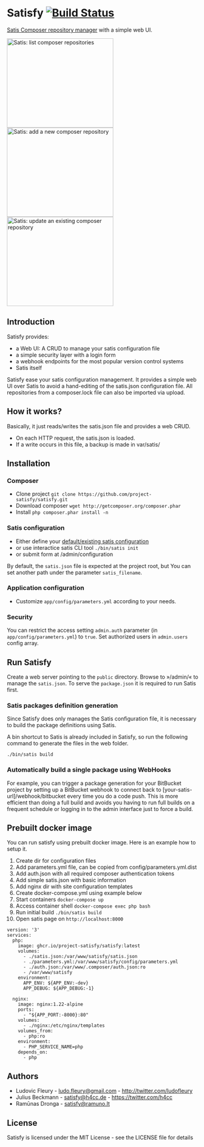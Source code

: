 # Satisfy [![Build Status](https://travis-ci.org/ludofleury/satisfy.svg)](https://travis-ci.org/ludofleury/satisfy)

[Satis Composer repository manager](http://getcomposer.org/doc/articles/handling-private-packages-with-satis.md) with a simple web UI.

<p>
  <img src="http://project-satisfy.github.io/satisfy/images/list.png" width="280" height="235" alt="Satis: list composer repositories"/>
  <img src="http://project-satisfy.github.io/satisfy/images/create.png" width="280" height="235" alt="Satis: add a new composer repository"/>
  <img src="http://project-satisfy.github.io/satisfy/images/update.png" width="280" height="235" alt="Satis: update an existing composer repository"/>
</p>

## Introduction

Satisfy provides:

* a Web UI: A CRUD to manage your satis configuration file
* a simple security layer with a login form
* a webhook endpoints for the most popular version control systems
* Satis itself

Satisfy ease your satis configuration management. It provides a simple web UI over Satis to avoid a hand-editing of the satis.json configuration file. All repositories from a composer.lock file can also be imported via upload.


## How it works?

Basically, it just reads/writes the satis.json file and provides a web CRUD.

* On each HTTP request, the satis.json is loaded.
* If a write occurs in this file, a backup is made in var/satis/

## Installation

### Composer

* Clone project `git clone https://github.com/project-satisfy/satisfy.git`
* Download composer `wget http://getcomposer.org/composer.phar`
* Install `php composer.phar install -n`

### Satis configuration

* Either define your [default/existing satis configuration](http://getcomposer.org/doc/articles/handling-private-packages-with-satis.md)
* or use interactice satis CLI tool `./bin/satis init`
* or submit form at /admin/configuration

By default, the `satis.json` file is expected at the project root, but You can set another path under the parameter `satis_filename`.

### Application configuration

* Customize `app/config/parameters.yml` according to your needs.

### Security

You can restrict the access setting `admin.auth` parameter (in `app/config/parameters.yml`) to `true`. Set authorized users in `admin.users` config array.

## Run Satisfy

Create a web server pointing to the `public` directory. Browse to »/admin/« to manage the `satis.json`. To serve the `package.json` it is required to run Satis first.

### Satis packages definition generation

Since Satisfy does only manages the Satis configuration file, it is necessary to build the package definitions using Satis.

A bin shortcut to Satis is already included in Satisfy, so run the following command to generate the files in the web folder.

 ```
./bin/satis build
```

### Automatically build a single package using WebHooks

For example, you can trigger a package generation for your BitBucket project by setting up a BitBucket webhook to connect back to [your-satis-url]/webhook/bitbucket every time you do a code push. This is more efficient than doing a full build and avoids you having to run full builds on a frequent schedule or logging in to the admin interface just to force a build.

## Prebuilt docker image

You can run satisfy using prebuilt docker image. Here is an example how to setup it.

1. Create dir for configuration files
2. Add parameters.yml file, can be copied from config/parameters.yml.dist
3. Add auth.json with all required composer authentication tokens
4. Add simple satis.json with basic information
5. Add nginx dir with site configuration templates
6. Create docker-compose.yml using example below
7. Start containers `docker-compose up`
8. Access container shell `docker-compose exec php bash`
9. Run initial build `./bin/satis build`
10. Open satis page on `http://localhost:8000`

```
version: '3'
services:
  php:
    image: ghcr.io/project-satisfy/satisfy:latest
    volumes:
      - ./satis.json:/var/www/satisfy/satis.json
      - ./parameters.yml:/var/www/satisfy/config/parameters.yml
      - ./auth.json:/var/www/.composer/auth.json:ro
      - /var/www/satisfy
    environment:
      APP_ENV: ${APP_ENV:-dev}
      APP_DEBUG: ${APP_DEBUG:-1}

  nginx:
    image: nginx:1.22-alpine
    ports:
      - "${APP_PORT:-8000}:80"
    volumes:
      - ./nginx:/etc/nginx/templates
    volumes_from:
      - php:ro
    environment:
      - PHP_SERVICE_NAME=php
    depends_on:
      - php
```

## Authors

* Ludovic Fleury - <ludo.fleury@gmail.com> - <http://twitter.com/ludofleury>
* Julius Beckmann - <satisfy@h4cc.de> - <https://twitter.com/h4cc>
* Ramūnas Dronga - <satisfy@ramuno.lt>

## License

Satisfy is licensed under the MIT License - see the LICENSE file for details


